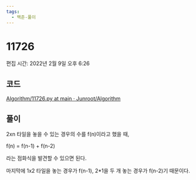 ```yaml
---
tags:
  - 백준-풀이
---
```

# 11726

편집 시간: 2022년 2월 9일 오후 6:26

## 코드

[Algorithm/11726.py at main · Junroot/Algorithm](https://github.com/Junroot/Algorithm/blob/main/backjoon/11726.py)

## 풀이

2xn 타일을 놓을 수 있는 경우의 수를 f(n)이라고 했을 때,

f(n) = f(n-1) + f(n-2)

라는 점화식을 발견할 수 있으면 된다.

마지막에 1x2 타일을 놓는 경우가 f(n-1), 2*1을 두 개 놓는 경우가 f(n-2)기 때문이다.